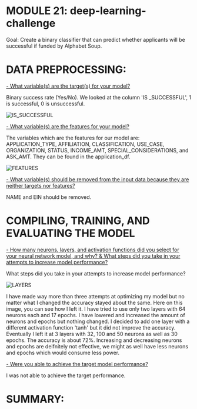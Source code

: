 # MODULE 21: deep-learning-challenge

Goal: Create a binary classifier that can predict whether applicants will be successful if funded by Alphabet Soup. 


# DATA PREPROCESSING: 

<ins>- What variable(s) are the target(s) for your model?<ins>

Binary success rate (Yes/No). We looked at the column 'IS _SUCCESSFUL', 1 is successful, 0 is unsuccessful. 

![IS_SUCCESSFUL](https://github.com/user-attachments/assets/c0046000-c12d-4196-a5c2-d244b7c98780)


<ins>- What variable(s) are the features for your model?<ins>

The variables which are the features for our model are: APPLICATION_TYPE, AFFILIATION, CLASSIFICATION,	USE_CASE, ORGANIZATION,	STATUS,	INCOME_AMT, SPECIAL_CONSIDERATIONS, and ASK_AMT. 
They can be found in the application_df. 

![FEATURES](https://github.com/user-attachments/assets/7b249b62-9453-4d50-8397-c88ffbabb46d)



<ins>- What variable(s) should be removed from the input data because they are neither targets nor features?<ins>

NAME and EIN should be removed. 
  

# COMPILING, TRAINING, AND EVALUATING THE MODEL

<ins>- How many neurons, layers, and activation functions did you select for your neural network model, and why? & What steps did you take in your attempts to increase model performance? <ins>

What steps did you take in your attempts to increase model performance?

![LAYERS](https://github.com/user-attachments/assets/4f9962ec-c196-4a36-9d9d-c06789c99e29)

I have made way more than three attempts at optimizing my model but no matter what I changed the accuracy stayed about the same. Here on this image, you can see how I left it. 
I have tried to use only two layers with 64 neurons each and 17 epochs. I have lowered and increased the amount of neurons and epochs but nothing changed. 
I decided to add one layer with a different activation function 'tanh' but it did not improve the accuracy.
Eventually I left it at 3 layers with 32, 100 and 50 neurons as well as 30 epochs. The accuracy is about 72%.
Increasing and decreasing neurons and epochs are deifnitely not effective, we might as well have less neurons and epochs which would consume less power.


<ins>- Were you able to achieve the target model performance?<ins>

I was not able to achieve the target performance. 



# SUMMARY:

